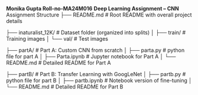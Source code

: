 **Monika Gupta Roll-no-MA24M016**
**Deep Learning Assignment – CNN**
Assignment Structure
├── README.md                   # Root README with overall project details

├── inaturalist_12K/            # Dataset folder (organized into splits)
│   ├── train/                  # Training images
│   └── val/                   # Test images

├── partA/                      # Part A: Custom CNN from scratch
│   ├── parta.py               # python file for part A
│   ├── Parta.ipynb             # Jupyter notebook for Part A
│   └── README.md               # Detailed README for Part A

├── partB/                      # Part B: Transfer Learning with GoogLeNet
│   ├── partb.py                # python file for part B
│   ├── partb.ipynb             # Notebook version of fine-tuning
│   └── README.md               # Detailed README for Part B

